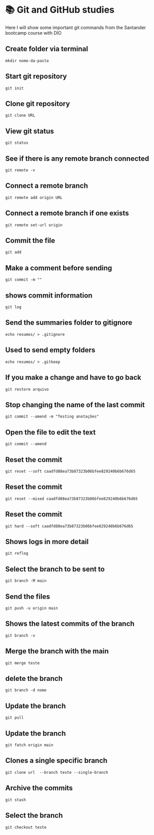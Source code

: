 
# 📚 Git and GitHub studies 


Here I will show some important git commands from the Santander bootcamp course with DIO

## Create folder via terminal
```
mkdir nome-da-pasta
```

## Start git repository
```
git init
```

## Clone git repository
```
git clone URL
```


## View git status
```
git status 
```

## See if there is any remote branch connected
```
git remote -v

```
## Connect a remote branch
```
git remote add origin URL 
```

## Connect a remote branch if one exists
```
git remote set-url origin 
```
## Commit the file
```
git add 
```

## Make a comment before sending 
```
git commit -m ""
```

## shows commit information
```
git log
```

## Send the summaries folder to gitignore
```
echo resumos/ > .gitignore
```

## Used to send empty folders
```
echo resumos/ > .gitkeep
```

## If you make a change and have to go back
```
git restore arquivo
```

## Stop changing the name of the last commit
```
git commit --amend -m "Testing anotações"
```

## Open the file to edit the text
```
git commit --amend
```

## Reset the commit
```
git reset --soft caadfd88ea73b87323b06bfee829240b6b676d65
```
## Reset the commit
```
git reset --mixed caadfd88ea73b87323b06bfee829240b6b676d65
```
## Reset the commit
```
git hard --soft caadfd88ea73b87323b06bfee829240b6b676d65
```


## Shows logs in more detail
```
git reflog
```

## Select the branch to be sent to
```
git branch -M main
```

## Send the files
```
git push -u origin main
```

## Shows the latest commits of the branch
```
git branch -v
```

## Merge the branch with the main
```
git merge teste
```

## delete the branch
```
git branch -d nome
```

## Update the branch
```
git pull
```

## Update the branch
```
git fatch origin main
```

## Clones a single specific branch
```
git clone url  --branch teste --single-branch
```

## Archive the commits
```
git stash
```

## Select the branch
```
git checkout teste
```